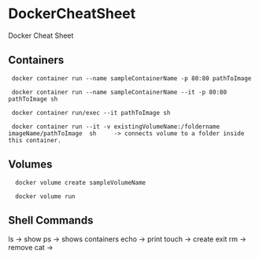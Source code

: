 # DockerCheatSheet
Docker Cheat Sheet

## Containers

 ```docker
  docker container run --name sampleContainerName -p 80:80 pathToImage

  docker container run --name sampleContainerName --it -p 80:80 pathToImage sh

  docker container run/exec --it pathToImage sh

  docker container run --it -v existingVolumeName:/foldername imageName/pathToImage  sh     -> connects volume to a folder inside this container.
```

## Volumes

```docker
  docker volume create sampleVolumeName

  docker volume run 
```
 ## Shell Commands

 ls     -> show
 ps     -> shows containers
 echo   -> print
 touch  -> create
 exit
 rm     -> remove
 cat    -> 
